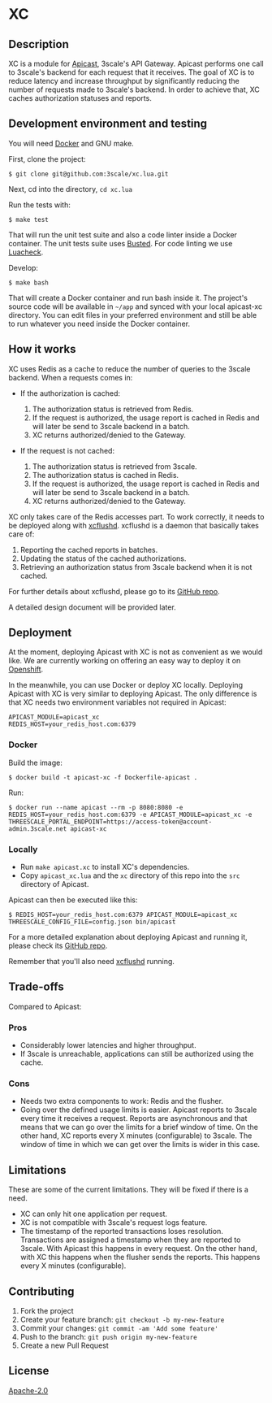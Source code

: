 # XC


## Description

XC is a module for [Apicast](https://github.com/3scale/apicast), 3scale's API Gateway.
Apicast performs one call to 3scale's backend for each request that it
receives. The goal of XC is to reduce latency and increase throughput by
significantly reducing the number of requests made to 3scale's backend. In order
to achieve that, XC caches authorization statuses and reports.


## Development environment and testing

You will need [Docker](https://www.docker.com/) and GNU make.

First, clone the project:
```
$ git clone git@github.com:3scale/xc.lua.git
```

Next, cd into the directory, `cd xc.lua`

Run the tests with:
```
$ make test
```

That will run the unit test suite and also a code linter inside a Docker
container.
The unit tests suite uses [Busted](https://github.com/Olivine-Labs/busted).
For code linting we use [Luacheck](https://github.com/mpeterv/luacheck).

Develop:
```
$ make bash
```

That will create a Docker container and run bash inside it. The project's
source code will be available in `~/app` and synced with your local apicast-xc
directory. You can edit files in your preferred environment and still be able
to run whatever you need inside the Docker container.


## How it works

XC uses Redis as a cache to reduce the number of queries to the 3scale backend.
When a requests comes in:

- If the authorization is cached:
    1. The authorization status is retrieved from Redis.
    2. If the request is authorized, the usage report is cached in Redis and
       will later be send to 3scale backend in a batch.
    3. XC returns authorized/denied to the Gateway.

- If the request is not cached:
    1. The authorization status is retrieved from 3scale.
    2. The authorization status is cached in Redis.
    3. If the request is authorized, the usage report is cached in Redis and
       will later be send to 3scale backend in a batch.
    4. XC returns authorized/denied to the Gateway.

XC only takes care of the Redis accesses part. To work correctly, it needs
to be deployed along with [xcflushd](https://github.com/3scale/xcflushd).
xcflushd is a daemon that basically takes care of:

1. Reporting the cached reports in batches.
2. Updating the status of the cached authorizations.
3. Retrieving an authorization status from 3scale backend when it is not
   cached.

For further details about xcflushd, please go to its [GitHub repo](https://github.com/3scale/xcflushd).

A detailed design document will be provided later.


## Deployment

At the moment, deploying Apicast with XC is not as convenient as we would like.
We are currently working on offering an easy way to deploy it on [Openshift](https://www.openshift.com).

In the meanwhile, you can use Docker or deploy XC locally. Deploying Apicast
with XC is very similar to deploying Apicast. The only difference is that XC
needs two environment variables not required in Apicast:
```
APICAST_MODULE=apicast_xc
REDIS_HOST=your_redis_host.com:6379
```

### Docker

Build the image:
```
$ docker build -t apicast-xc -f Dockerfile-apicast .
```

Run:
```
$ docker run --name apicast --rm -p 8080:8080 -e REDIS_HOST=your_redis_host.com:6379 -e APICAST_MODULE=apicast_xc -e THREESCALE_PORTAL_ENDPOINT=https://access-token@account-admin.3scale.net apicast-xc
```

### Locally

- Run `make apicast.xc` to install XC's dependencies.
- Copy `apicast_xc.lua` and the `xc` directory of this repo into the `src`
  directory of Apicast.

Apicast can then be executed like this:
```
$ REDIS_HOST=your_redis_host.com:6379 APICAST_MODULE=apicast_xc THREESCALE_CONFIG_FILE=config.json bin/apicast
```

For a more detailed explanation about deploying Apicast and running it, please
check its [GitHub repo](https://github.com/3scale/apicast).

Remember that you'll also need [xcflushd](https://github.com/3scale/xcflushd) running.

## Trade-offs

Compared to Apicast:

### Pros
- Considerably lower latencies and higher throughput.
- If 3scale is unreachable, applications can still be authorized using the
  cache.

### Cons
- Needs two extra components to work: Redis and the flusher.
- Going over the defined usage limits is easier. Apicast reports to 3scale
  every time it receives a request. Reports are asynchronous and that
  means that we can go over the limits for a brief window of time. On the other
  hand, XC reports every X minutes (configurable) to 3scale. The window of time
  in which we can get over the limits is wider in this case.


## Limitations

These are some of the current limitations. They will be fixed if there is a need.

- XC can only hit one application per request.
- XC is not compatible with 3scale's request logs feature.
- The timestamp of the reported transactions loses resolution. Transactions
  are assigned a timestamp when they are reported to 3scale. With Apicast this
  happens in every request. On the other hand, with XC this happens when the
  flusher sends the reports. This happens every X minutes (configurable).


## Contributing

1. Fork the project
2. Create your feature branch: `git checkout -b my-new-feature`
3. Commit your changes: `git commit -am 'Add some feature'`
4. Push to the branch: `git push origin my-new-feature`
5. Create a new Pull Request


## License
[Apache-2.0](https://www.apache.org/licenses/LICENSE-2.0)